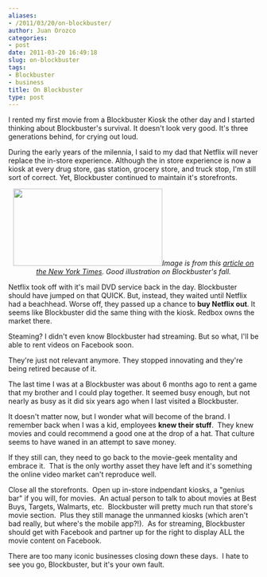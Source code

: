 ```yaml
---
aliases:
- /2011/03/20/on-blockbuster/
author: Juan Orozco
categories:
- post
date: 2011-03-20 16:49:18
slug: on-blockbuster
tags:
- Blockbuster
- business
title: On Blockbuster
type: post
---
```


I rented my first movie from a Blockbuster Kiosk the other day and I started thinking about Blockbuster's survival. It doesn't look very good. It's three generations behind, for crying out loud.

During the early years of the milennia, I said to my dad that Netflix will never replace the in-store experience. Although the in store experience is now a kiosk at every drug store, gas station, grocery store, and truck stop, I'm still sort of correct. Yet, Blockbuster continued to maintain it's storefronts.

<p style="text-align:center;">
  <a href="http://dealbook.nytimes.com/2011/02/24/blockbusters-fall-and-netflixs-rise-in-pictures/?ref=blockbusterinc"><img class="aligncenter size-medium wp-image-2787" title="Blockbuster's Fall and Netflix's Rise, in Pictures - NYTimes.com" src="http://juanthedesigner.files.wordpress.com/2011/03/blockbusters-fall-and-netflixs-rise-in-pictures-nytimes-com.png?w=300&#038;resize=300%2C155" alt="" width="300" height="155" data-recalc-dims="1" /></a><em>Image is from this <a href="http://dealbook.nytimes.com/2011/02/24/blockbusters-fall-and-netflixs-rise-in-pictures/?ref=blockbusterinc">article on the New York Times</a>. Good illustration on Blockbuster's fall.</em>
</p>

Netflix took off with it's mail DVD service back in the day. Blockbuster should have jumped on that QUICK. But, instead, they waited until Netflix had a beachhead. Worse off, they passed up a chance to **buy Netflix out**. It seems like Blockbuster did the same thing with the kiosk. Redbox owns the market there.

Steaming? I didn't even know Blockbuster had streaming. But so what, I'll be able to rent videos on Facebook soon.

They're just not relevant anymore. They stopped innovating and they're being retired because of it.

The last time I was at a Blockbuster was about 6 months ago to rent a game that my brother and I could play together. It seemed busy enough, but not nearly as busy as it did six years ago when I last visited a Blockbuster.

It doesn't matter now, but I wonder what will become of the brand. I remember back when I was a kid, employees **knew their stuff**.  They knew movies and could recommend a good one at the drop of a hat. That culture seems to have waned in an attempt to save money.

If they still can, they need to go back to the movie-geek mentality and embrace it.  That is the only worthy asset they have left and it's something the online video market can't reproduce well.

Close all the storefronts.  Open up in-store indpendant kiosks, a "genius bar" if you will, for movies.  An actual person to talk to about movies at Best Buys, Targets, Walmarts, etc.  Blockbuster will pretty much run that store's movie section.  Plus they still manage the unmanned kiosks (which aren't bad really, but where's the mobile app?!).  As for streaming, Blockbuster should get with Facebook and partner up for the right to display ALL the movie content on Facebook.

There are too many iconic businesses closing down these days.  I hate to see you go, Blockbuster, but it's your own fault.